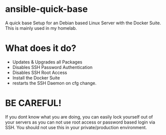 # ansible-quick-base
A quick base Setup for an Debian based Linux Server with the Docker Suite.
This is mainly used in my homelab.

# What does it do?
- Updates & Upgrades all Packages
- Disables SSH Password Authentication
- Disables SSH Root Access
- Install the Docker Suite
- restarts the SSH Daemon on cfg change.

# BE CAREFUL! 
If you dont know what you are doing, you can easily lock yourself out of your servers as you can not use root access or password based login via SSH.
You should not use this in your private/production environment.
